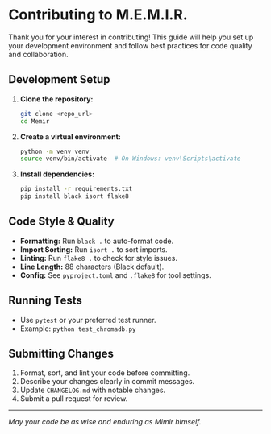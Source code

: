 # Contributing to M.E.M.I.R.

Thank you for your interest in contributing! This guide will help you set up your development environment and follow best practices for code quality and collaboration.

## Development Setup

1. **Clone the repository:**
   ```sh
   git clone <repo_url>
   cd Memir
   ```
2. **Create a virtual environment:**
   ```sh
   python -m venv venv
   source venv/bin/activate  # On Windows: venv\Scripts\activate
   ```
3. **Install dependencies:**
   ```sh
   pip install -r requirements.txt
   pip install black isort flake8
   ```

## Code Style & Quality

- **Formatting:** Run `black .` to auto-format code.
- **Import Sorting:** Run `isort .` to sort imports.
- **Linting:** Run `flake8 .` to check for style issues.
- **Line Length:** 88 characters (Black default).
- **Config:** See `pyproject.toml` and `.flake8` for tool settings.

## Running Tests

- Use `pytest` or your preferred test runner.
- Example: `python test_chromadb.py`

## Submitting Changes

1. Format, sort, and lint your code before committing.
2. Describe your changes clearly in commit messages.
3. Update `CHANGELOG.md` with notable changes.
4. Submit a pull request for review.

---

*May your code be as wise and enduring as Mimir himself.*
